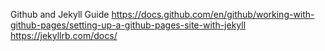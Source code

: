 Github and Jekyll Guide
https://docs.github.com/en/github/working-with-github-pages/setting-up-a-github-pages-site-with-jekyll
https://jekyllrb.com/docs/
